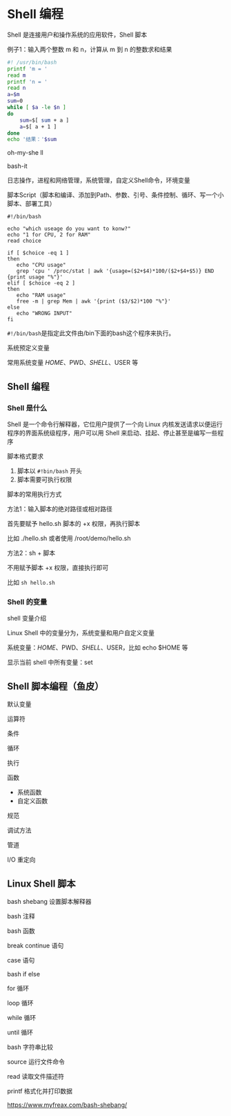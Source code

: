 # Shell 编程

Shell 是连接用户和操作系统的应用软件，Shell 脚本

例子1：输入两个整数 m 和 n，计算从 m 到 n 的整数求和结果

```bash
#! /usr/bin/bash
printf 'm = '
read m
printf 'n = '
read n
a=$m
sum=0
while [ $a -le $n ]
do
	sum=$[ sum + a ]
    a=$[ a + 1 ]
done
echo '结果：'$sum
```



oh-my-she	ll

bash-it



日志操作，进程和网络管理，系统管理，自定义Shell命令，环境变量





脚本Script（脚本和编译、添加到Path、参数、引号、条件控制、循环、写一个小脚本、部署工具）





```shell
#!/bin/bash 

echo "which useage do you want to konw?"
echo "1 for CPU, 2 for RAM"
read choice

if [ $choice -eq 1 ]
then
   echo "CPU usage"
   grep 'cpu ' /proc/stat | awk '{usage=($2+$4)*100/($2+$4+$5)} END {print usage "%"}'
elif [ $choice -eq 2 ]
then
   echo "RAM usage"
   free -m | grep Mem | awk '{print ($3/$2)*100 "%"}'
else
   echo "WRONG INPUT"
fi
```

`#!/bin/bash`是指定此文件由/bin下面的bash这个程序来执行。



系统预定义变量 

常用系统变量 $HOME、$PWD、$SHELL、$USER 等







## Shell 编程

### Shell 是什么

Shell 是一个命令行解释器，它位用户提供了一个向 Linux 内核发送请求以便运行程序的界面系统级程序，用户可以用 Shell 来启动、挂起、停止甚至是编写一些程序

脚本格式要求

1. 脚本以 `#!bin/bash` 开头
2. 脚本需要可执行权限

脚本的常用执行方式

方法1：输入脚本的绝对路径或相对路径

首先要赋予 hello.sh 脚本的 +x 权限，再执行脚本

比如 ./hello.sh 或者使用 /root/demo/hello.sh

方法2：sh + 脚本

不用赋予脚本 +x 权限，直接执行即可

比如 `sh hello.sh`

### Shell  的变量

shell 变量介绍

Linux Shell 中的变量分为，系统变量和用户自定义变量

系统变量：$HOME、$PWD、$SHELL、$USER，比如 echo $HOME 等

显示当前 shell 中所有变量：set







## Shell 脚本编程（鱼皮）

默认变量

运算符

条件

循环

执行

函数

- 系统函数
- 自定义函数

规范

调试方法

管道

I/O 重定向





## Linux Shell 脚本

bash shebang 设置脚本解释器

bash 注释

bash 函数

break continue 语句

case 语句

bash if else

for 循环

loop 循环

while 循环

until 循环

bash 字符串比较

source 运行文件命令

read 读取文件描述符

printf 格式化并打印数据



https://www.myfreax.com/bash-shebang/





